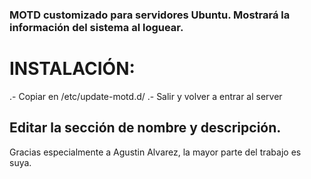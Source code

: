 ### MOTD customizado para servidores Ubuntu. Mostrará la información del sistema al loguear.

# INSTALACIÓN:

.- Copiar en /etc/update-motd.d/
.- Salir y volver a entrar al server

## Editar la sección de nombre y descripción.

Gracias especialmente a Agustin Alvarez, la mayor parte del trabajo es suya.
